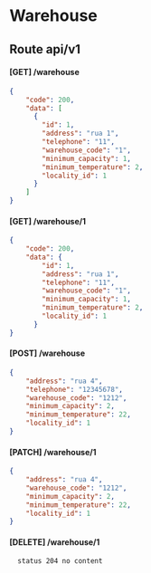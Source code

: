 # Warehouse
## Route api/v1

#### [GET] /warehouse
```json
{
    "code": 200,
    "data": [
      {
        "id": 1,
        "address": "rua 1",
        "telephone": "11",
        "warehouse_code": "1",
        "minimum_capacity": 1,
        "minimum_temperature": 2,
        "locality_id": 1
      }
    ]
}
```
#### [GET] /warehouse/1
```json
{
    "code": 200,
    "data": {
        "id": 1,
        "address": "rua 1",
        "telephone": "11",
        "warehouse_code": "1",
        "minimum_capacity": 1,
        "minimum_temperature": 2,
        "locality_id": 1
      }    
}
```
#### [POST] /warehouse 
```json
{
    "address": "rua 4",
    "telephone": "12345678",
    "warehouse_code": "1212",
    "minimum_capacity": 2,
    "minimum_temperature": 22,
    "locality_id": 1
}
```

#### [PATCH] /warehouse/1
```json
{
    "address": "rua 4",
    "warehouse_code": "1212",
    "minimum_capacity": 2,
    "minimum_temperature": 22,
    "locality_id": 1
}
```

#### [DELETE] /warehouse/1
```shell
  status 204 no content
```
